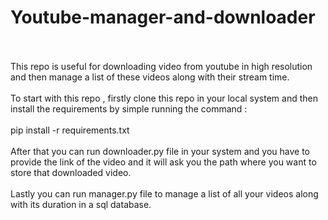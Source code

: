 # Youtube-manager-and-downloader
<br>
<br>
This repo is useful for downloading video from youtube in high resolution and then manage a list of these videos along with their stream time.
<br>
<br>
To start with this repo , firstly clone this repo in your local system and then install the requirements by simple running the command :
<br>
<br>
pip install -r requirements.txt
<br>
<br>
After that you can run downloader.py file in your system and you have to provide the link of the video and it will ask you the path where you want to store that downloaded video.
<br>
<br>
Lastly you can run manager.py file to manage a list of all your videos along with its duration in a sql database.
